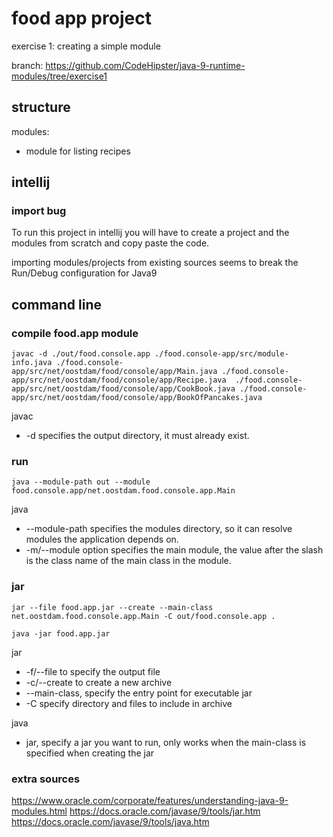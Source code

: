 # food app project
exercise 1: creating a simple module

branch: https://github.com/CodeHipster/java-9-runtime-modules/tree/exercise1

## structure

modules:
 - module for listing recipes

## intellij 

### import bug

To run this project in intellij you will have to create a project and the modules from scratch
and copy paste the code.

importing modules/projects from existing sources seems to break the Run/Debug configuration for Java9

## command line

### compile food.app module
``` 
javac -d ./out/food.console.app ./food.console-app/src/module-info.java ./food.console-app/src/net/oostdam/food/console/app/Main.java ./food.console-app/src/net/oostdam/food/console/app/Recipe.java  ./food.console-app/src/net/oostdam/food/console/app/CookBook.java ./food.console-app/src/net/oostdam/food/console/app/BookOfPancakes.java 
```

javac
- -d specifies the output directory, it must already exist.

### run
```
java --module-path out --module food.console.app/net.oostdam.food.console.app.Main
```

java
- --module-path specifies the modules directory, so it can resolve modules the application depends on.
- -m/--module option specifies the main module, the value after the slash is the class name of the main class in the module.

### jar
```
jar --file food.app.jar --create --main-class net.oostdam.food.console.app.Main -C out/food.console.app .

java -jar food.app.jar
```

jar 
- -f/--file to specify the output file
- -c/--create to create a new archive
- --main-class, specify the entry point for executable jar
- -C specify directory and files to include in archive

java 
- jar, specify a jar you want to run, only works when the main-class is specified when creating the jar
    

### extra sources
https://www.oracle.com/corporate/features/understanding-java-9-modules.html
https://docs.oracle.com/javase/9/tools/jar.htm
https://docs.oracle.com/javase/9/tools/java.htm



